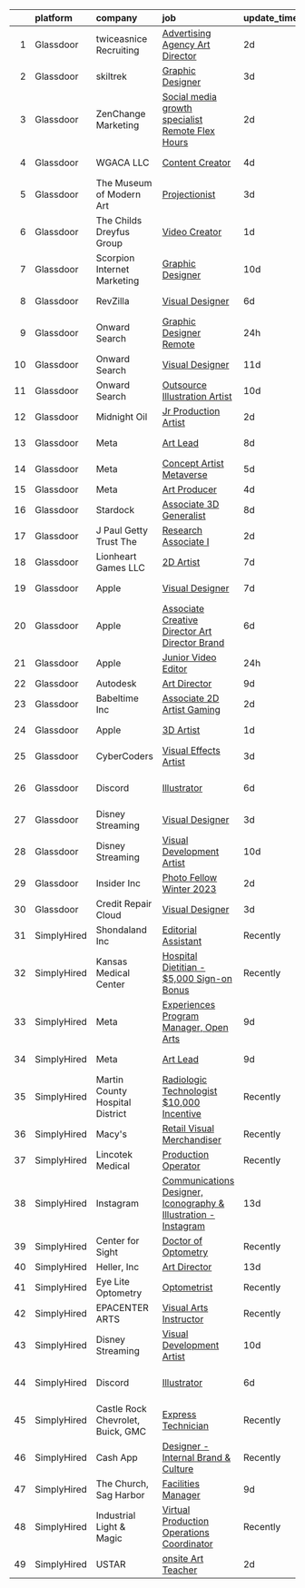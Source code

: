 

|    | platform    | company                           | job                                                                                                                                                                                                                                                                                                                                                                                                                                                                                                                                                                                                                                                                                                                                                                                                                                                                                                                                                                                                                                                                                                                                                                                                                                                                                                                                                                                                                                                           | update_time   | location            |
|---:|:------------|:----------------------------------|:--------------------------------------------------------------------------------------------------------------------------------------------------------------------------------------------------------------------------------------------------------------------------------------------------------------------------------------------------------------------------------------------------------------------------------------------------------------------------------------------------------------------------------------------------------------------------------------------------------------------------------------------------------------------------------------------------------------------------------------------------------------------------------------------------------------------------------------------------------------------------------------------------------------------------------------------------------------------------------------------------------------------------------------------------------------------------------------------------------------------------------------------------------------------------------------------------------------------------------------------------------------------------------------------------------------------------------------------------------------------------------------------------------------------------------------------------------------|:--------------|:--------------------|
|  1 | Glassdoor   | twiceasnice Recruiting            | [Advertising Agency Art Director](https://www.glassdoor.com/partner/jobListing.htm?pos=107&ao=1110586&s=58&guid=00000182e8712b6d9b9bf4067b3f0dfb&src=GD_JOB_AD&t=SR&vt=w&ea=1&cs=1_a6128cb6&cb=1661757107440&jobListingId=1008096677502&cpc=56C4EA4A1A191A49&jrtk=3-0-1gbk72asikbl0801-1gbk72at7grhn800-edb7004a59b6fa45--6NYlbfkN0AIiLXtwtv0BDns9BiY4ItblantFozdL6jLmLxNvS8mvt4_hCZCGA9HFZADUafWEV3hVN32I6b9jcN7wG-ZLzv6dnPBiW9t9JsLeTH_kW45mJNdDTg4heFNTs4f4heC3W5Tw3kYTJDRgpBozT3PIIQCQ1Gcv473jcaDYZGc-yzZMfIXGUznf1mm3htqTZgEJhHu1sOfGgDYfxZflh7_jTcC88deQnokvhiXofNCk22X6mty39lY_XfRK4j-EMcZ9Fz-TjWKRsz9PzjNnbaD32s1jIxJQ0Bd8ijQN5Iq3HpoxqFqQNRjiaS18mrDz65b2CNQW8OjBLa3enZqPNQ9soJaMp0jIutucKMRwG3qIoskJIhWPEbtfsGXrF_xjXc0sKNqC2eeMrrkbIhHv5IT3pTbRVTUAXrfpkVNEKua9iSKpIGy1qeQWO6WQiDdnvKiKCvQob-Z1pA7Cuk8b6vOd-cAeHNMcqtPCWz1AA56uwbqJSAUHXDsoZyNOMS21OA7Im4mjnoprtJ01uIBsw1JiRwZ)                                                                                                                                                                                                                                                                                                                                                                                                                                                                                                                                                                    | 2d            | Atlanta, GA         |
|  2 | Glassdoor   | skiltrek                          | [Graphic Designer](https://www.glassdoor.com/partner/jobListing.htm?pos=122&ao=1136043&s=58&guid=00000182e8712b6d9b9bf4067b3f0dfb&src=GD_JOB_AD&t=SR&vt=w&ea=1&cs=1_b7bec792&cb=1661757107442&jobListingId=1008093573531&jrtk=3-0-1gbk72asikbl0801-1gbk72at7grhn800-7b8d5e09ddf61161-)                                                                                                                                                                                                                                                                                                                                                                                                                                                                                                                                                                                                                                                                                                                                                                                                                                                                                                                                                                                                                                                                                                                                                                        | 3d            | Remote              |
|  3 | Glassdoor   | ZenChange Marketing               | [Social media growth specialist   Remote  Flex Hours](https://www.glassdoor.com/partner/jobListing.htm?pos=101&ao=1110586&s=58&guid=00000182e8712b6d9b9bf4067b3f0dfb&src=GD_JOB_AD&t=SR&vt=w&ea=1&cs=1_68048abf&cb=1661757107440&jobListingId=1008097089832&cpc=2CAED5C921A5F994&jrtk=3-0-1gbk72asikbl0801-1gbk72at7grhn800-cc59ad877b1d5c37--6NYlbfkN0DdLn5tXN_RiyJSiFodarGZFJKa8s6F6AK0THPBWp05MQOFQCzoYzZxMhuFslO7ZNThBzeeXkP-N6w-D-MwDaAx6x5tjMKegXvQ5a50KA5rTw7QeKenGgHlCc5YedCXJ_x32svpPV0INv_c0T9ixdWInxrPRPAot0y60xrDqi-KNJpf3VgJh_9cWhIpEj-s6yMRctb8LKxRwE0mRUGG2-cZ_Rl82gLbJoznU2mtpt98nSDvYGd6MZ-VEU8ET_u95xnWGBedTz9aufylBei8Fj_cVdnMYkKmWHZO3xeE0G2e5XPlfivfTUFrFVQiZiCM2UH0WBc9fMRPE2z6b_OktaGS5eJIxSNOQPbpkevNeJE8xKwU-gyweEUP55QsCQ3UXX8HztrEmcC8fwNKjSwEQMN3RC0OusULXfNImcV8mTHtTV8Bfrtckd09Tx2YL7VCs0DgstpuXsyUs0YF9Oqb_e787jfUGD6zKyTV3-pVg6GKBvLCllXdAtQIvKLvBdrxipZ-RfkgDlHOIFcu0uT0iyOICJ6WFND166k%3D)                                                                                                                                                                                                                                                                                                                                                                                                                                                                                                                                  | 2d            | Remote              |
|  4 | Glassdoor   | WGACA LLC                         | [Content Creator](https://www.glassdoor.com/partner/jobListing.htm?pos=123&ao=1136043&s=58&guid=00000182e8712b6d9b9bf4067b3f0dfb&src=GD_JOB_AD&t=SR&vt=w&ea=1&cs=1_d905ee91&cb=1661757107444&jobListingId=1008090248029&jrtk=3-0-1gbk72asikbl0801-1gbk72at7grhn800-3e7e99eb3eec2e65-)                                                                                                                                                                                                                                                                                                                                                                                                                                                                                                                                                                                                                                                                                                                                                                                                                                                                                                                                                                                                                                                                                                                                                                         | 4d            | Beverly Hills, CA   |
|  5 | Glassdoor   | The Museum of Modern Art          | [Projectionist](https://www.glassdoor.com/partner/jobListing.htm?pos=121&ao=1136043&s=58&guid=00000182e8712b6d9b9bf4067b3f0dfb&src=GD_JOB_AD&t=SR&vt=w&cs=1_a4520959&cb=1661757107441&jobListingId=1008094763209&jrtk=3-0-1gbk72asikbl0801-1gbk72at7grhn800-b5042cc4393758b3-)                                                                                                                                                                                                                                                                                                                                                                                                                                                                                                                                                                                                                                                                                                                                                                                                                                                                                                                                                                                                                                                                                                                                                                                | 3d            | New York, NY        |
|  6 | Glassdoor   | The Childs Dreyfus Group          | [Video Creator](https://www.glassdoor.com/partner/jobListing.htm?pos=117&ao=1136043&s=58&guid=00000182e8712b6d9b9bf4067b3f0dfb&src=GD_JOB_AD&t=SR&vt=w&ea=1&cs=1_4f2d3fb6&cb=1661757107441&jobListingId=1008098662830&jrtk=3-0-1gbk72asikbl0801-1gbk72at7grhn800-5898aa07f34c0c82-)                                                                                                                                                                                                                                                                                                                                                                                                                                                                                                                                                                                                                                                                                                                                                                                                                                                                                                                                                                                                                                                                                                                                                                           | 1d            | Remote              |
|  7 | Glassdoor   | Scorpion Internet Marketing       | [Graphic Designer](https://www.glassdoor.com/partner/jobListing.htm?pos=130&ao=1136043&s=58&guid=00000182e8712b6d9b9bf4067b3f0dfb&src=GD_JOB_AD&t=SR&vt=w&cs=1_9e11e6ce&cb=1661757107445&jobListingId=1008079644216&jrtk=3-0-1gbk72asikbl0801-1gbk72at7grhn800-102242489f72aba8-)                                                                                                                                                                                                                                                                                                                                                                                                                                                                                                                                                                                                                                                                                                                                                                                                                                                                                                                                                                                                                                                                                                                                                                             | 10d           | Remote              |
|  8 | Glassdoor   | RevZilla                          | [Visual Designer](https://www.glassdoor.com/partner/jobListing.htm?pos=129&ao=1136043&s=58&guid=00000182e8712b6d9b9bf4067b3f0dfb&src=GD_JOB_AD&t=SR&vt=w&ea=1&cs=1_7da33a80&cb=1661757107444&jobListingId=1008087509412&jrtk=3-0-1gbk72asikbl0801-1gbk72at7grhn800-1d9e0efc5c39f4f8-)                                                                                                                                                                                                                                                                                                                                                                                                                                                                                                                                                                                                                                                                                                                                                                                                                                                                                                                                                                                                                                                                                                                                                                         | 6d            | Philadelphia, PA    |
|  9 | Glassdoor   | Onward Search                     | [Graphic Designer  Remote ](https://www.glassdoor.com/partner/jobListing.htm?pos=106&ao=1110586&s=58&guid=00000182e8712b6d9b9bf4067b3f0dfb&src=GD_JOB_AD&t=SR&vt=w&cs=1_db581e24&cb=1661757107440&jobListingId=1008099053227&cpc=AC285F3A3ECA6BB0&jrtk=3-0-1gbk72asikbl0801-1gbk72at7grhn800-627d85c96d3fa8dc--6NYlbfkN0B7YoEZZ2QAGDyEGGmBPAUWSHc1Mt3sMCn9FehKcWA3w0R0aH9tn_iPRcrT6N-MqNSKNrT-daihhhZfXg3lc9NM6wJlZqDDxeMxpHfRS1t8gKxmaViRX0sxHEXZy-ivxLwlRylF00luSL8u0fdbzIwqK35xLDqK2WHwuj1XI_QPpWBokgO2tnl9VPMbrflwxWapHEPa4SFCwjb8FkMMguyMkduIhceaSf81dOa9mshkyBW3iH7iXW1NlDTAjAqN-SxHZI-ia4SqFAB8gYcVms4hWz6t2PAv8MYN-KBP57_ctrcZtiFPak-c0BBSx-u8jtZE2mIH6d6E_3kSeV4UCvqTn7iEf9xPM7TLW2tfsUE-fIvQ9iuIShan2uOAjt5wh6sD-UKZU5LVpsbNHy0t4rtl65HkxhwAnx8_Bwj_uTgLRsDGuB1uQscNAo16yHZT-tzh5UMFS4N8y76jNOlBXFuIyOfQhyQXtpU7KgDuB0kAG8Oj2zlMHYUyPEcwz8sO8Q7NB22PpoWzOx_1uKIJ493Q_BNRk9PL8wa7Ci9-CSg7RUyF377lqUcHtlno4OKIOfqCHSbxJvM_vxVlIAgrbANF5foDHqfWM4EjslDdrT1T1CkiYPfJ7P8WDnDWTwNvHn9j1yP6XSVuBGIUODOAc7ExOgSGmNRt574htDP02K6vBdfFmosdjVZUS0gO_TH8es3rmTEqBXbVbOOk-T3oJGotRLt2TB4-RV2G5Jai46UiNp7xnI0CDbvKzKu9fWvu20iuYqyNecYRP_rte0a7__J9LefCVjTgzs1VW4lr16kHwL_Df-q8WY1e0HATPWSIW9DwxOIQhCKDdUXSh0tDIbHTHD_4feCAFx61yTMFDPpDF_MtIxW9MHDvXTeGYeTSbc7wmdzUU8UOxsnBG25r26dn_ue3J6JcR8hPdCJX0fDiIwBX8Bko8II1qJ5AYr8H9_xrP9EJm218bhJOBulV3ynSXQOq20VM_9-i3CZ8ZxeGE_kOwIEGbuQOSjKfq8IEgtI%3D)                                                                 | 24h           | Los Angeles, CA     |
| 10 | Glassdoor   | Onward Search                     | [Visual Designer](https://www.glassdoor.com/partner/jobListing.htm?pos=109&ao=1110586&s=58&guid=00000182e8712b6d9b9bf4067b3f0dfb&src=GD_JOB_AD&t=SR&vt=w&cs=1_60fe314a&cb=1661757107440&jobListingId=1008075554119&cpc=AC285F3A3ECA6BB0&jrtk=3-0-1gbk72asikbl0801-1gbk72at7grhn800-57943eb99be4c79e--6NYlbfkN0B7YoEZZ2QAGDyEGGmBPAUWSHc1Mt3sMCn9FehKcWA3w0R0aH9tn_iPRcrT6N-MqNS0VBEWqOzSJCs9tIO7ZMK7cw70a9trGcfs4RlA2pLbK4kxoWdKppujzPK5uxUhPp7upVstHy_xqGjcqKNDNT8wQ4I-QelPFelmuimPJNyLSqZQ_xtYRDdJOZDzFPvyM2J1SiAWPu-2ZyJHYEaU_WOZResO-fMcqJRHnrImKaWu9QDp92mOJr6-UE7p_FKIZIufUlyKUaisbI7em6lqba5kRuEfFxTaDoImjkxu0GbWN0FVNaxtZl6v2jrS8h_s8a1QAsbVzTw14-fXsDH0LnzXWl4sk7kgLB_jGI1vK8-Vo7UT5hMMBIo6XAVkzBUucFYJkWDINjurAuGajOW7fl9TBqF73zkFm8B30gDDV8TH5BjJP4mrh2PpB0qQRLhgg4QDd0ZjGiTUkF5Y3R3JSsaBYTfaWSjqQF_38Aej90Zu5f98-SJ2YkmUlDp0tVvVM3JIERID4GgOvNzKKYjENLjHf7o4tF3_eJ5ulZSqf_YugKgjm8KDTGXUH-KB2zSSa1hrvddkjzU6auYonwd7ytKOOj3tBGootNqmiUiagpciftMV7EwpjfHHodfd6wg8k3MhdDgvkGfQo4g3cYqpYPqeDl6mr-ybetEB9sRrv8g-NeVSAJb67QTDLJRhaAMyTA6uKY3J5Qh0Fd8ASBNyxNxyg9zBRxH31s6SBYzsLyvOi0Z-w47YkegcwQKsPRMWSnoDxWKf48wLpVFngOJDcwgQ53yWigZRxtGTsBUxvVBjjubwqDeUWjdbjL0XagQhcMSsAMy61CXT42DMD4CZnpJiAYD_aHGdVuI4v7UvM5fJ6ej5vwdq1wRjDHCmMrrr758Qnvn4ebk96qqUka2MEFKvoHAOx_iCr7p3-Xs4sl4CnXWLvbD6X2NTNBhMUxl_xuXCmehGdbwqyIyqFwN8NIQ8_Ks9USvR3a-jbbgLEOsu3g%3D%3D)                                                                                             | 11d           | Seattle, WA         |
| 11 | Glassdoor   | Onward Search                     | [Outsource Illustration Artist](https://www.glassdoor.com/partner/jobListing.htm?pos=110&ao=1110586&s=58&guid=00000182e8712b6d9b9bf4067b3f0dfb&src=GD_JOB_AD&t=SR&vt=w&cs=1_2ecc1165&cb=1661757107440&jobListingId=1008079558882&cpc=2CAED5C921A5F994&jrtk=3-0-1gbk72asikbl0801-1gbk72at7grhn800-f4ab9dcd97062ab8--6NYlbfkN0B7YoEZZ2QAGDyEGGmBPAUWSHc1Mt3sMCn9FehKcWA3w0R0aH9tn_iPRcrT6N-MqNRpwWJNR_I_OV5GpmlJ1BX7G3YK6e--Ut9001-HnlsAgP0UgGG-ANQ9Tabut2vv6AURjUMT1aUhLDzeAP8eE8ShJFGXONxRiy2bahw8aPZ7dpVXuPLSKGColaS-BybaP3S1HudXiDp-hr8S3c7rplJow8YWOoo194HE3TT3bdLUIbPMMp_Pp_A9Kz47T7mUrDGYziY0FMf8hsemFZr3W9vQfFna-GuPjcksBGMFKWSCjxkI5JkJkdm0z2rvI6H3_SvpowU0ou78PeL-55T-KCXnCAivtsk0brh5s688NuK5KfJVFEatnRBTcHoMUtXorL-3QsyUjoAQRsrvO66eXVV3fV8Z-tVJMI2uvCwYd66avHeOfPKG1eflJvTJC416hhWe3x2IqucOp4mugKd3UQVt9qEdG5TkkoEvcXOXWY5bUPm-4qgOZX-eY0XSpVUpRXsype_YHG8xHSeCrGfL9c-6b6_QPXgJNjzQQGsjOdomM-ySDwbA_5jd9v1PTR_bOJnhOX9zMzmiuF3zG48imFyPSaKd1U3yC2bpwtgmfPwzD03D67fMIalSQYAVUjbTo_yj9h3rKPQuCn4VjQtaZC-7CmySrwcBYxhaT2oH8VZrE3m7ZfQ_xv1zyred7OpDiqZMIF6y2yR8pqUnE38uPmewATcfASGEQ_upRjuXsfZsOwenDtn8aeslFOK4Zk0SKhhtQCbGBUcTb4Y4y-xON2ibXk0PZihO_jvhYDZEsm9hDN-xOgEnpp05I-esAfvg1-_aN5A1IlNE71vTwdcBVpSg5Qd7lQ07QqgfEZk7Q-MWNHVOpxbICYCLgtVLLgVQHRiv2ZTJw8m_oO-kcNwrwALD3rVRxnP4kOcFg9SYc82r5zW6MJ5n4Q7wE7F4MkIfeUNww5tu5a1ZValY8zDxlRk2hYs0gbbeWnK9YYp4gr0KqP2ctKSeh1d7t8o6-XlS7IBP9lcIW9ZID69BpxCls0PV)                                           | 10d           | Glendale, CA        |
| 12 | Glassdoor   | Midnight Oil                      | [Jr  Production Artist](https://www.glassdoor.com/partner/jobListing.htm?pos=128&ao=1136043&s=58&guid=00000182e8712b6d9b9bf4067b3f0dfb&src=GD_JOB_AD&t=SR&vt=w&cs=1_e692d8df&cb=1661757107444&jobListingId=1008097834445&jrtk=3-0-1gbk72asikbl0801-1gbk72at7grhn800-ea7ea1635d0798b4-)                                                                                                                                                                                                                                                                                                                                                                                                                                                                                                                                                                                                                                                                                                                                                                                                                                                                                                                                                                                                                                                                                                                                                                        | 2d            | Burbank, CA         |
| 13 | Glassdoor   | Meta                              | [Art Lead](https://www.glassdoor.com/partner/jobListing.htm?pos=105&ao=1110586&s=58&guid=00000182e8712b6d9b9bf4067b3f0dfb&src=GD_JOB_AD&t=SR&vt=w&cs=1_95fc145c&cb=1661757107440&jobListingId=1008082455753&cpc=6FC5BA77C9A4CD78&jrtk=3-0-1gbk72asikbl0801-1gbk72at7grhn800-a442a8321026a4e6--6NYlbfkN0DYl4UJW4r1Vl7FEn6T9F-rD9lpC-0oMJVSiWjK_MGUd8e8cHXcpv6KPyjLHZEfqkU0DvzXukPfCjzFBTpv6tpQ2qHPue6UkxXL_DIHcU0iNa4-Hh7RtfoMPFUd6RO4WcMs6WUXdH7-HeWMPJx229nUUgcdbkwkY8UPVp4fnTeW8LhWBkOa0s0lftRtqnkzkp-FFkfgwNVJQ8pZONz0n0CUlPWQXpzGRLRNgP8X0pSC2wnXtCpJ5SMNkegUPknIjtocqbSSZPzdVoPBXKjB2EtkzczgDe237aQdYmbitGfRTcfrNteienFZy49290YiCmNrPJmugYP7G9B5sENrCu-w-GrMhDvLZv81iyEd0PsircaMr2KLmdsCV-wnOyU6UYAxY0z_Zy4wv1BJPdnn1GfOBDyuq8PPQmNAOA7mfAIhQXePs-MdS-1lhDDRJ_Ij6UNffzASbgqXf3LOQbaqgOc8gL6q0T1f8RR5HbWLyq2TmYUW5Z0cqn2925LOwK_kCU1A0WJDqhwkmVxjMg8yS0v_zhyb-3GpHTgn3zAtGFpZNxpIug1XUetK_jzKBq3kVcyPlmsuG01K6ns5iNcGze6Dkt-4hECH8WeG6Hfflys-ZO21G1vLKbApJyaGYJhcyNxl_VefnDVHC0RIos1Nl9J_yixfCcnVzGvaa4B3wEnTkRRm54Lc-rwSR1MydzosC6LzUJsoeXUiCzhETiDUXr6uq8dFzpXUVlCN4eQbgKsRfHZNjc7zxmf4ypX9BYIbSPgaf7z41KqVl-Sp5yEewBpUon8xZZzXlWz-DSh9P3lE-N0zbN6siHkJ7mLFH_jU_UCss3v2x77IpRX53kEYdeewt_59JrGyXimMLsNDA2Pf0ho-THLhbyIB1MwX7X5SWx_N0T8TBgbVu-wgo5yZVlxhIoax36Dbu8kC2DYGLNLUvp-4ydW6VLRSzJXDNMnTmh-Q3Pbr6mQ66O8-Ex0x0afKslp5VM8l2TDgJAGyTCt1LQq-I9dpDbZb-xaDcWNHzwrqMc57xJlu7ckrGHoQywNqNJaC5Hvi70w%3D)                                                  | 8d            | Los Angeles, CA     |
| 14 | Glassdoor   | Meta                              | [Concept Artist  Metaverse](https://www.glassdoor.com/partner/jobListing.htm?pos=103&ao=1110586&s=58&guid=00000182e8712b6d9b9bf4067b3f0dfb&src=GD_JOB_AD&t=SR&vt=w&cs=1_e536422c&cb=1661757107440&jobListingId=1008088529646&cpc=3DB599BF2F4828F0&jrtk=3-0-1gbk72asikbl0801-1gbk72at7grhn800-b6024940e1d99ec4--6NYlbfkN0DYl4UJW4r1Vl7FEn6T9F-rD9lpC-0oMJVSiWjK_MGUd8e8cHXcpv6KPyjLHZEfqkV4NJIS73T8WgBoufXsTdN2nIc6u-41b6P1giDdaULuJuz4Qqd3VbknR8S-aQ4KNpDo9vTTp94CrJUBY-ITxEN-h0IxxgNt92bnJxL2oMJ8tWIzh1pfJGEBPNykMGR9ir19VKj4YNKyenYO9EZHyL-Hr8KY8dAGAwxN890RVpNeThxhOK4vZ4UaAVDwn9GcH1Qa1KPkz9z1iFMkYNV29ifeA5cI1aht5GY2ZHU0796OzMjNsQPw9pcjsMaZh71VB7uKB7SbNUw38m5kQUnYr_GprTQS6T--HBMHL1kgYR7ayEwp4T6sz1K-e4Y35hBjtD7B6I4omDHxyPvUlRxmdxnXkpR5z5kSgm5vFtWmN2fNA68XN67gGxJfbOx95hWNRURE3Y8MWk3VfXLYAG6skxXiD4pYOaHo0h6-CDdBgRGZKlCGLA0dL3b3RqD8iO09G35vbCx7BPT2yhCuJQHNYtzlpSzw1ZPulO9Q7--icDuOXUXPPsFIDRkxgaAJNcImuXZ4g8KSn44Mn0gzRzIiAgqKGemiWaOXHOeHeG1EnhGZcO5KKovD-B5NVY952bqSvAuPqP4KFe-XwXYeyzejwLOv3ON-phgNbHButMCX850s1Mqzyj8anhrUM2Cu0Vpi6F-B3oujda2VKAhvYGl7ycSfD_c_9mjfSq96_ppzu2j27MTspJMTR_7mQrZI92-cglutFONZW6bVVX7vxbADNep9Zj6LtyTh7HzTUQUMb1QyKYyMQER482ek3AlGt3wLq7Ll7eytsYz7cXccvIll2q2zQOCKrfYNuSJDR6EAsuasDbf_5GEiEJAS550nJSovd-_O44KRsgd3MMDQUeUnF_EKDdcIAx6H250V89DLpaNMjQWPXNwgHyVtPzkLY6hywpnvIU80tpFWJMzjQc6-eSjldYRSeeRMzUN2Wmi5_2g6L-0ttIS2saV3bTF3Wx08734Z-HVExpbp3_PWT7MDH5Y2ZWzWC879Kwx4fEWk5R0RFOGPlVz4U6fzb7nUaSxc3Ig%3D) | 5d            | Burlingame, CA      |
| 15 | Glassdoor   | Meta                              | [Art Producer](https://www.glassdoor.com/partner/jobListing.htm?pos=104&ao=1110586&s=58&guid=00000182e8712b6d9b9bf4067b3f0dfb&src=GD_JOB_AD&t=SR&vt=w&cs=1_05ed6a04&cb=1661757107440&jobListingId=1008091260180&cpc=A65DF3A704A48F9B&jrtk=3-0-1gbk72asikbl0801-1gbk72at7grhn800-2970004b5628a417--6NYlbfkN0DYl4UJW4r1Vl7FEn6T9F-rD9lpC-0oMJVSiWjK_MGUd8e8cHXcpv6KPyjLHZEfqkWa64WtQjPMGViPZl7GclCka9rgheOE2ZCKBS8zn7uV1DWDgRv4I3SoWXvh_KGIDfloPWJmjKypOWs2a5_yvRkqrTlI4wJ5cMl-8Y_j9H90nFJO9RZz6auYJG6cqzwZy3_81nljR1UYpoEORkkZODuawNofhNbqiKoeE82NRHWV2dtRTttN33vAC1Bt2ajadQa986ixwMCmCZ4tGmAOgf9eKIsx5BJpXx2ZSrAVh9SUvaO8EAoL1JfkLT0Jj_zye7P8vmF3B2KWsGIS6jbuE3mmve74lIwvuXC54negmAiefQSlPzBACYeynhe8bXAWfPXStvatKpMcK7XpaMfGol0qZ-tMAh-E__Kx3hIjIavn1eDB50kEUhtRGR5slfR93mwcyfNfBgTnPN7q5-8h_k0UG3SPOxq0J1T8QxTlp0_Rhn7an_igCwdKLaxVvZl2kp9Y2oOEjV1o87RyxhVzdyIit5FD1PtJDDvBT3xOZEjYlXOL0FHWOxsrgho5g17HBoiTOnwN-78nNGrWlPSIS7ZF5ZBOyDz6zKcUdOfdxVrgmqOK2_R1S1s3eZyYnlO0gEBnkCjkKlLrcidXCuMYqWQsU3mjCsIPvr-tzvVL7E0kRDjaK4k5nMh2TiHhESFK1UoXMjqJQ3yeqCWBR_2vTOc2Jv7TvmGFTAN4B-9aZc7Rry45sPXUmSiuXktm7v0qRivmSKFlY_YA7OWeyt2AotEmbLawLHrn20Rud1JaMUKqqsa6bZrRQJDyxhCe-c_3pq6p65GT_xgiVSSIfoglecx1lXJPhZwM9tjzW7iqGJKBOMyhpIWYN1RFTpxuR_ObdBRnrD_dZEifJG5DpxLFEWGFKFOD3K0dg7c8COc4r0loQ8gayuzsU8ozlN1O4ZZsQd65MIRCvQ5FtsiBI72PJqg6g-GhO6mmrAtWJIbJqBGPOTxf5G1uLerFrw9fIGJhKxpAIds407gDUNQeKwEfYWHdT1nTxIklkAadC9I_2HFyOTA4m3XQz74NO18QKVNnmQQ%3D)              | 4d            | Seattle, WA         |
| 16 | Glassdoor   | Stardock                          | [Associate 3D Generalist](https://www.glassdoor.com/partner/jobListing.htm?pos=126&ao=1136043&s=58&guid=00000182e8712b6d9b9bf4067b3f0dfb&src=GD_JOB_AD&t=SR&vt=w&ea=1&cs=1_2c5e9bec&cb=1661757107444&jobListingId=1008082401598&jrtk=3-0-1gbk72asikbl0801-1gbk72at7grhn800-484821df94f7afe5-)                                                                                                                                                                                                                                                                                                                                                                                                                                                                                                                                                                                                                                                                                                                                                                                                                                                                                                                                                                                                                                                                                                                                                                 | 8d            | Plymouth, MI        |
| 17 | Glassdoor   | J  Paul Getty Trust  The          | [Research Associate I](https://www.glassdoor.com/partner/jobListing.htm?pos=116&ao=1136043&s=58&guid=00000182e8712b6d9b9bf4067b3f0dfb&src=GD_JOB_AD&t=SR&vt=w&cs=1_cd0e4542&cb=1661757107441&jobListingId=1008097732235&jrtk=3-0-1gbk72asikbl0801-1gbk72at7grhn800-b0e6b43feed4e80d-)                                                                                                                                                                                                                                                                                                                                                                                                                                                                                                                                                                                                                                                                                                                                                                                                                                                                                                                                                                                                                                                                                                                                                                         | 2d            | Los Angeles, CA     |
| 18 | Glassdoor   | Lionheart Games  LLC              | [2D Artist](https://www.glassdoor.com/partner/jobListing.htm?pos=124&ao=1136043&s=58&guid=00000182e8712b6d9b9bf4067b3f0dfb&src=GD_JOB_AD&t=SR&vt=w&ea=1&cs=1_61f6ec31&cb=1661757107444&jobListingId=1008083345079&jrtk=3-0-1gbk72asikbl0801-1gbk72at7grhn800-86e38c75db970b10-)                                                                                                                                                                                                                                                                                                                                                                                                                                                                                                                                                                                                                                                                                                                                                                                                                                                                                                                                                                                                                                                                                                                                                                               | 7d            | Atlanta, GA         |
| 19 | Glassdoor   | Apple                             | [Visual Designer](https://www.glassdoor.com/partner/jobListing.htm?pos=115&ao=1136043&s=58&guid=00000182e8712b6d9b9bf4067b3f0dfb&src=GD_JOB_AD&t=SR&vt=w&cs=1_077311af&cb=1661757107441&jobListingId=1008084546211&jrtk=3-0-1gbk72asikbl0801-1gbk72at7grhn800-f8d7bc85f08e5861-)                                                                                                                                                                                                                                                                                                                                                                                                                                                                                                                                                                                                                                                                                                                                                                                                                                                                                                                                                                                                                                                                                                                                                                              | 7d            | Cupertino, CA       |
| 20 | Glassdoor   | Apple                             | [Associate Creative Director  Art Director   Brand](https://www.glassdoor.com/partner/jobListing.htm?pos=120&ao=1136043&s=58&guid=00000182e8712b6d9b9bf4067b3f0dfb&src=GD_JOB_AD&t=SR&vt=w&cs=1_2302faef&cb=1661757107441&jobListingId=1008087538478&jrtk=3-0-1gbk72asikbl0801-1gbk72at7grhn800-a0a31edd15eab184-)                                                                                                                                                                                                                                                                                                                                                                                                                                                                                                                                                                                                                                                                                                                                                                                                                                                                                                                                                                                                                                                                                                                                            | 6d            | Cupertino, CA       |
| 21 | Glassdoor   | Apple                             | [Junior Video Editor](https://www.glassdoor.com/partner/jobListing.htm?pos=112&ao=1136043&s=58&guid=00000182e8712b6d9b9bf4067b3f0dfb&src=GD_JOB_AD&t=SR&vt=w&cs=1_d8274da9&cb=1661757107441&jobListingId=1008100246979&jrtk=3-0-1gbk72asikbl0801-1gbk72at7grhn800-1e7b07fe2a10019f-)                                                                                                                                                                                                                                                                                                                                                                                                                                                                                                                                                                                                                                                                                                                                                                                                                                                                                                                                                                                                                                                                                                                                                                          | 24h           | Cupertino, CA       |
| 22 | Glassdoor   | Autodesk                          | [Art Director](https://www.glassdoor.com/partner/jobListing.htm?pos=125&ao=1136043&s=58&guid=00000182e8712b6d9b9bf4067b3f0dfb&src=GD_JOB_AD&t=SR&vt=w&cs=1_9c90c273&cb=1661757107444&jobListingId=1008081301497&jrtk=3-0-1gbk72asikbl0801-1gbk72at7grhn800-da8135deae1c71a5-)                                                                                                                                                                                                                                                                                                                                                                                                                                                                                                                                                                                                                                                                                                                                                                                                                                                                                                                                                                                                                                                                                                                                                                                 | 9d            | Portland, OR        |
| 23 | Glassdoor   | Babeltime Inc                     | [Associate 2D Artist  Gaming ](https://www.glassdoor.com/partner/jobListing.htm?pos=119&ao=1136043&s=58&guid=00000182e8712b6d9b9bf4067b3f0dfb&src=GD_JOB_AD&t=SR&vt=w&ea=1&cs=1_b2448df9&cb=1661757107441&jobListingId=1008097711508&jrtk=3-0-1gbk72asikbl0801-1gbk72at7grhn800-3420fb4b773710c3-)                                                                                                                                                                                                                                                                                                                                                                                                                                                                                                                                                                                                                                                                                                                                                                                                                                                                                                                                                                                                                                                                                                                                                            | 2d            | Berkeley, CA        |
| 24 | Glassdoor   | Apple                             | [3D Artist](https://www.glassdoor.com/partner/jobListing.htm?pos=102&ao=1110586&s=58&guid=00000182e8712b6d9b9bf4067b3f0dfb&src=GD_JOB_AD&t=SR&vt=w&cs=1_0ce78ee4&cb=1661757107439&jobListingId=1008098069513&cpc=3BA4CE39D5B5DEF5&jrtk=3-0-1gbk72asikbl0801-1gbk72at7grhn800-75002238c0e76ae8--6NYlbfkN0BvKrLyj5gPmtZO9T8euul8TCxuuKNOtzRJOomxnwSEodTz2Bc-sPZl5OJ9R4TJsNdW_PZrFbYfwDnAtV9rnY39h7LLTc0MYF-oF1v_0yJngqlejMsw31ndIJGMVFWifBcNY_8GzLoJ81naM1myCannydAXgPGJjjoosHP3W6AtYJb9w0U1K9q68dOzQzDSdB3E4kAK9fv8RVBZg2wMZnk15mwOqloeY4BqesmwI_cI_SHNtTM6E-O4urBtCVfdaQqu3Jw9pD_yE07du9pkMFdRLRtXuroFiUwwM6WsaDF0SMu5j3Ap27aBk4JWJqs1rFOQwcuIkl8bYWZyjS8tHpHop5C8Zag7JbSGyX6kXAtL82Isk0f9dln5FYaclDZkUVLIK2DkczCO1B3u30rAtggUW-LmPbjRWgukeM4k005fLa-2tKVTvt2AKPxtMtm_1Tn0Ac-aOoEtPe8bh3u53O88sqQ6dpho1F9eS3d0c6IxFYhvljs5P6FfCDLNNC5BX_MjT8iMLFuMPQChZDIxcJ9tgBjCRTEB_tC3DVf0stAuNYt4HMF650ji9jbLjpgVg8SjA3ne5TYfNZZiR_R4k55TFdIjoNEnY-iT-f1ImLUnHy2w7UJ9tOajISnShj6i4ASRe-04nIb1OJ3GTeVyFvhDfhoz45C1qQjUfnJyOj1mqla9nIx8b4RM_FiGN_9OxD2cNqbhD-x55M9M4sPSm5WD8yzxgHdPTixBJCg8pB1qAPiA8NSdvVP5qkL9YcVuB1SzQoXi_qGj0yMNSi8G_6y_1PCWGEepEF34TjxlEQl53TgxCbffgYbuUEeIg97kCJfgLnabMbHy9LnSdTKvRDifU2k7osKdwf9Evo3qjHx1aL2I0R9Ciq7vnHb1ru2c1fmqr3XYaGpcQ4cezVvZdjj1NyQh0Bdne45Wn0thW_2aaQ%3D%3D)                                                                                                                                                                   | 1d            | Culver City, CA     |
| 25 | Glassdoor   | CyberCoders                       | [Visual Effects Artist](https://www.glassdoor.com/partner/jobListing.htm?pos=108&ao=1110586&s=58&guid=00000182e8712b6d9b9bf4067b3f0dfb&src=GD_JOB_AD&t=SR&vt=w&ea=1&cs=1_42c240e2&cb=1661757107441&jobListingId=1008095416244&cpc=AC285F3A3ECA6BB0&jrtk=3-0-1gbk72asikbl0801-1gbk72at7grhn800-c560cdef6aa7b637--6NYlbfkN0CpFJQzrgRR8WqXWK1qKKEqALWJw739KlKqr2H-MSI4eoBlI4EFrmor2FYZMP3muM0YFdWmT9tyVNqw68Sp-hmBZCNE2lgdlRC8IH4vLtiAdXJ7Qe3BZOKH8LkqNcN5a75H3IE_o0j9LY8YpJfip6GLNq7wZVIqN0Nhjc8OPvUWqeKt43lwq0wh1NCMcBjPyFo5uIomTBUj_eKzq9DxN4JLKDLhtDp6RZC26aZR5KKqHNHei91r3tj6Dg6Ly03RrTjvU3mUn_UGJ1O0IAjMM_iiTjd1Gg5GMkocUj8C6DN7h0WOT1vNg785p55sxx5cuEAy0WaI-r59aac5YX4xzoruWGz7mbJVco9OSe5BzllYAS7HINGdH8Z7m1bDD7EbktzwalxG0TOyTDpKJ5b-sKNqpo5_MWKryJo23p4HqVugJaMI94rvMy63T49Nxt4pp5ge_Jx_WfGy2mmtLNIn5MXjbzHu4NYX67QE0X7IDhl55-YG3TJlkkjctBk-duDHzf7i1Xni_orgW0K0CpoF2Qy27lS1O6f1xJjWF5Xw_fe1DKNutaNCWlkSoNpKGtGzePxrfzgpwyPGr2l4c8amh_7246b-pPQBFzxrvGy4H87cEvrtwdz3_L6UbPzfB60kMmTtzVNpJYC7QSVD-cKC_ZZCzgdL1hv00t0BbkIu7QaNbRKIatGbvrbzKVH3PjkPkcE0CcqiwW1gB81v-OJFHslc6ND4ll5AV-RXuZefVJwkqRvxRl7KLvNB6E7Kod7VNsBSlo4ongKFDNa9VreMSE7HjKTsa4EnZp8mKg40yE5q61l6lD7CnaQ_ej1ATIMwoxjryxretBUFCxLTtLSgKKdJNwF6B0BF39D3s_rbXPhv3aG_-qQS4JM0cS5n7nckcYsaE0V8lz1vic2bKDakkwt-U-RdPyBjzEu1xMiwgSaeMfZHBwXs9_9LNAt__WNwYV20q0hrPtXyYlJ8kKxKzCFc4RVZzoMgnl4%3D)                                                                                                | 3d            | Los Angeles, CA     |
| 26 | Glassdoor   | Discord                           | [Illustrator](https://www.glassdoor.com/partner/jobListing.htm?pos=111&ao=1136043&s=58&guid=00000182e8712b6d9b9bf4067b3f0dfb&src=GD_JOB_AD&t=SR&vt=w&cs=1_63250836&cb=1661757107441&jobListingId=1008086784615&jrtk=3-0-1gbk72asikbl0801-1gbk72at7grhn800-371e2e60fe36ff40-)                                                                                                                                                                                                                                                                                                                                                                                                                                                                                                                                                                                                                                                                                                                                                                                                                                                                                                                                                                                                                                                                                                                                                                                  | 6d            | San Francisco, CA   |
| 27 | Glassdoor   | Disney Streaming                  | [Visual Designer](https://www.glassdoor.com/partner/jobListing.htm?pos=114&ao=1136043&s=58&guid=00000182e8712b6d9b9bf4067b3f0dfb&src=GD_JOB_AD&t=SR&vt=w&cs=1_bce65828&cb=1661757107441&jobListingId=1008093558407&jrtk=3-0-1gbk72asikbl0801-1gbk72at7grhn800-4dfa923326da9c16-)                                                                                                                                                                                                                                                                                                                                                                                                                                                                                                                                                                                                                                                                                                                                                                                                                                                                                                                                                                                                                                                                                                                                                                              | 3d            | New York, NY        |
| 28 | Glassdoor   | Disney Streaming                  | [Visual Development Artist](https://www.glassdoor.com/partner/jobListing.htm?pos=113&ao=1136043&s=58&guid=00000182e8712b6d9b9bf4067b3f0dfb&src=GD_JOB_AD&t=SR&vt=w&cs=1_2698b83e&cb=1661757107441&jobListingId=1008078499715&jrtk=3-0-1gbk72asikbl0801-1gbk72at7grhn800-206bbe2fd00bbaa4-)                                                                                                                                                                                                                                                                                                                                                                                                                                                                                                                                                                                                                                                                                                                                                                                                                                                                                                                                                                                                                                                                                                                                                                    | 10d           | Glendale, CA        |
| 29 | Glassdoor   | Insider Inc                       | [Photo Fellow  Winter 2023 ](https://www.glassdoor.com/partner/jobListing.htm?pos=127&ao=1136043&s=58&guid=00000182e8712b6d9b9bf4067b3f0dfb&src=GD_JOB_AD&t=SR&vt=w&ea=1&cs=1_1f174056&cb=1661757107444&jobListingId=1008097439418&jrtk=3-0-1gbk72asikbl0801-1gbk72at7grhn800-6d21df2b679f8a82-)                                                                                                                                                                                                                                                                                                                                                                                                                                                                                                                                                                                                                                                                                                                                                                                                                                                                                                                                                                                                                                                                                                                                                              | 2d            | New York, NY        |
| 30 | Glassdoor   | Credit Repair Cloud               | [Visual Designer](https://www.glassdoor.com/partner/jobListing.htm?pos=118&ao=1136043&s=58&guid=00000182e8712b6d9b9bf4067b3f0dfb&src=GD_JOB_AD&t=SR&vt=w&ea=1&cs=1_9986221c&cb=1661757107441&jobListingId=1008095238733&jrtk=3-0-1gbk72asikbl0801-1gbk72at7grhn800-c1cdd3182aa272d3-)                                                                                                                                                                                                                                                                                                                                                                                                                                                                                                                                                                                                                                                                                                                                                                                                                                                                                                                                                                                                                                                                                                                                                                         | 3d            | Los Angeles, CA     |
| 31 | SimplyHired | Shondaland Inc                    | [Editorial Assistant](https://www.simplyhired.com/job/GCCR2alK7Gxb5PdX02-qKoX5TBHesO_AdQX_dF2poSgIGl8nm7JrqA?q=visual+art)                                                                                                                                                                                                                                                                                                                                                                                                                                                                                                                                                                                                                                                                                                                                                                                                                                                                                                                                                                                                                                                                                                                                                                                                                                                                                                                                    | Recently      | Los Angeles, CA     |
| 32 | SimplyHired | Kansas Medical Center             | [Hospital Dietitian - $5,000 Sign-on Bonus](https://www.simplyhired.com/job/aVGGWAeHqAdO4LwvQYMKAGvBYm42VFuIxyWE8MBDXfYW-s7rb-3sFw?q=visual+art)                                                                                                                                                                                                                                                                                                                                                                                                                                                                                                                                                                                                                                                                                                                                                                                                                                                                                                                                                                                                                                                                                                                                                                                                                                                                                                              | Recently      | Andover, KS         |
| 33 | SimplyHired | Meta                              | [Experiences Program Manager, Open Arts](https://www.simplyhired.com/job/39LFdVDZkOVzjzuKxDh39-uXR6pKfcGOkABaQ3gkkuENYK4d0Gs1Og?q=visual+art)                                                                                                                                                                                                                                                                                                                                                                                                                                                                                                                                                                                                                                                                                                                                                                                                                                                                                                                                                                                                                                                                                                                                                                                                                                                                                                                 | 9d            | Menlo Park, CA      |
| 34 | SimplyHired | Meta                              | [Art Lead](https://www.simplyhired.com/job/arBlAgC_t-L7XSECcMmw2YGin6FUn3yLcNtfD-W7T2d1ql04WQb6pQ?q=visual+art)                                                                                                                                                                                                                                                                                                                                                                                                                                                                                                                                                                                                                                                                                                                                                                                                                                                                                                                                                                                                                                                                                                                                                                                                                                                                                                                                               | 9d            | Remote +2 locations |
| 35 | SimplyHired | Martin County Hospital District   | [Radiologic Technologist $10,000 Incentive](https://www.simplyhired.com/job/dhw8ObpPVBsyoTx_tXqUpXRyvVT1cPU3MCFm5tLsK4ogjJ-84NMx2A?q=visual+art)                                                                                                                                                                                                                                                                                                                                                                                                                                                                                                                                                                                                                                                                                                                                                                                                                                                                                                                                                                                                                                                                                                                                                                                                                                                                                                              | Recently      | Stanton, TX         |
| 36 | SimplyHired | Macy's                            | [Retail Visual Merchandiser](https://www.simplyhired.com/job/8NCC5HADzvgXXws_8vE41xKFNSwNAUHK8MyUnMyeBe78PsD8C7RorA?q=visual+art)                                                                                                                                                                                                                                                                                                                                                                                                                                                                                                                                                                                                                                                                                                                                                                                                                                                                                                                                                                                                                                                                                                                                                                                                                                                                                                                             | Recently      | Santa Clara, CA     |
| 37 | SimplyHired | Lincotek Medical                  | [Production Operator](https://www.simplyhired.com/job/9za2pjRV09m-5iv9gHfX0AxJrmkc9FjUSwHT46v3qWWG2XRXxTO-Mg?q=visual+art)                                                                                                                                                                                                                                                                                                                                                                                                                                                                                                                                                                                                                                                                                                                                                                                                                                                                                                                                                                                                                                                                                                                                                                                                                                                                                                                                    | Recently      | Molalla, OR         |
| 38 | SimplyHired | Instagram                         | [Communications Designer, Iconography & Illustration - Instagram](https://www.simplyhired.com/job/7fAtWSbs9JBXxFcPahKzAIyFZIWJu41zU6MZzowz8x_0zZhQ264ggA?q=visual+art)                                                                                                                                                                                                                                                                                                                                                                                                                                                                                                                                                                                                                                                                                                                                                                                                                                                                                                                                                                                                                                                                                                                                                                                                                                                                                        | 13d           | Remote +1 location  |
| 39 | SimplyHired | Center for Sight                  | [Doctor of Optometry](https://www.simplyhired.com/job/Dc4EkkMiJZD22CbyZllvxveSAZ7hEH4ZJ0k_nw49ya2w-YWxr34alA?q=visual+art)                                                                                                                                                                                                                                                                                                                                                                                                                                                                                                                                                                                                                                                                                                                                                                                                                                                                                                                                                                                                                                                                                                                                                                                                                                                                                                                                    | Recently      | Fall River, MA      |
| 40 | SimplyHired | Heller, Inc                       | [Art Director](https://www.simplyhired.com/job/8xdMBvsKw_YdIZ7Ozt2hlokyTb1wYRMLJQgE5TbHeIZeIbudXDTZtQ?q=visual+art)                                                                                                                                                                                                                                                                                                                                                                                                                                                                                                                                                                                                                                                                                                                                                                                                                                                                                                                                                                                                                                                                                                                                                                                                                                                                                                                                           | 13d           | Remote              |
| 41 | SimplyHired | Eye Lite Optometry                | [Optometrist](https://www.simplyhired.com/job/0_TW_YFDN9emSWrimB0stpZqij5FSIis7kSF7mByOTwEbde_yN2pWA?q=visual+art)                                                                                                                                                                                                                                                                                                                                                                                                                                                                                                                                                                                                                                                                                                                                                                                                                                                                                                                                                                                                                                                                                                                                                                                                                                                                                                                                            | Recently      | Los Altos, CA       |
| 42 | SimplyHired | EPACENTER ARTS                    | [Visual Arts Instructor](https://www.simplyhired.com/job/3h4XHrwjNrCqbH1stvRsljtze3BmOd3dz9Rqeul2mT1c1iwcYePZ6w?q=visual+art)                                                                                                                                                                                                                                                                                                                                                                                                                                                                                                                                                                                                                                                                                                                                                                                                                                                                                                                                                                                                                                                                                                                                                                                                                                                                                                                                 | Recently      | East Palo Alto, CA  |
| 43 | SimplyHired | Disney Streaming                  | [Visual Development Artist](https://www.simplyhired.com/job/Ew5oePrC3L48r2anK67es6qmC-OOVvS5pZmsVDFF4DFoj3n_hMpfog?q=visual+art)                                                                                                                                                                                                                                                                                                                                                                                                                                                                                                                                                                                                                                                                                                                                                                                                                                                                                                                                                                                                                                                                                                                                                                                                                                                                                                                              | 10d           | Glendale, CA        |
| 44 | SimplyHired | Discord                           | [Illustrator](https://www.simplyhired.com/job/nC331FZlmdJdAspcEVIXOZb4UqOX6xY7F9VU5AJe_MC6rG9pJD9Tow?q=visual+art)                                                                                                                                                                                                                                                                                                                                                                                                                                                                                                                                                                                                                                                                                                                                                                                                                                                                                                                                                                                                                                                                                                                                                                                                                                                                                                                                            | 6d            | San Francisco, CA   |
| 45 | SimplyHired | Castle Rock Chevrolet, Buick, GMC | [Express Technician](https://www.simplyhired.com/job/E6AhdNxvBm5IiSImyCXV_8Ko-w4fRrjQbDJ88uphJ88t2bJRXwQH0A?q=visual+art)                                                                                                                                                                                                                                                                                                                                                                                                                                                                                                                                                                                                                                                                                                                                                                                                                                                                                                                                                                                                                                                                                                                                                                                                                                                                                                                                     | Recently      | Castle Rock, CO     |
| 46 | SimplyHired | Cash App                          | [Designer - Internal Brand & Culture](https://www.simplyhired.com/job/jTdUxxcC8iPkYSRO2Lv4pGiP667etdgcTFgmshJTsNi66-bw-9cklg?q=visual+art)                                                                                                                                                                                                                                                                                                                                                                                                                                                                                                                                                                                                                                                                                                                                                                                                                                                                                                                                                                                                                                                                                                                                                                                                                                                                                                                    | Recently      | San Francisco, CA   |
| 47 | SimplyHired | The Church, Sag Harbor            | [Facilities Manager](https://www.simplyhired.com/job/EtZo0FcP57A-eHKakdqrzx_aapLXBPodNQDpQOj_BxJ8Owml2b40Kw?q=visual+art)                                                                                                                                                                                                                                                                                                                                                                                                                                                                                                                                                                                                                                                                                                                                                                                                                                                                                                                                                                                                                                                                                                                                                                                                                                                                                                                                     | 9d            | Sag Harbor, NY      |
| 48 | SimplyHired | Industrial Light & Magic          | [Virtual Production Operations Coordinator](https://www.simplyhired.com/job/GoNrd8hJt9uFzdq4BsE8uE5broyUBG7lYHh-w9LEAGBerH_SJJ_H6w?q=visual+art)                                                                                                                                                                                                                                                                                                                                                                                                                                                                                                                                                                                                                                                                                                                                                                                                                                                                                                                                                                                                                                                                                                                                                                                                                                                                                                              | Recently      | San Francisco, CA   |
| 49 | SimplyHired | USTAR                             | [onsite Art Teacher](https://www.simplyhired.com/job/AxicWhMkt1k-c-ZvGf3owc4hGchrJXzsp6fOvum5-T2mhzzPGFisgg?q=visual+art)                                                                                                                                                                                                                                                                                                                                                                                                                                                                                                                                                                                                                                                                                                                                                                                                                                                                                                                                                                                                                                                                                                                                                                                                                                                                                                                                     | 2d            | San Jose, CA        |